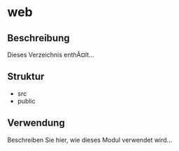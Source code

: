 ﻿# web

## Beschreibung
Dieses Verzeichnis enthÃ¤lt...

## Struktur
- src
- public


## Verwendung
Beschreiben Sie hier, wie dieses Modul verwendet wird...
